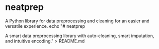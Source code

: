 # neatprep
A Python library for data preprocessing and cleaning for an easier and versatile experience.
echo "# neatprep

A smart data preprocessing library with auto-cleaning, smart imputation, and intuitive encoding." > README.md

